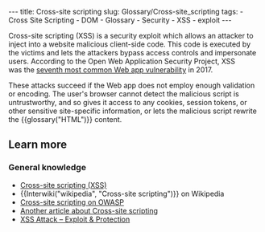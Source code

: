 --- title: Cross-site scripting slug: Glossary/Cross-site\_scripting tags: - Cross Site Scripting - DOM - Glossary - Security - XSS - exploit ---

Cross-site scripting (XSS) is a security exploit which allows an attacker to inject into a website malicious client-side code. This code is executed by the victims and lets the attackers bypass access controls and impersonate users. According to the Open Web Application Security Project, XSS was the [seventh most common Web app vulnerability](https://owasp.org/www-project-top-ten/OWASP_Top_Ten_2017/Top_10-2017_A7-Cross-Site_Scripting_(XSS)) in 2017.

These attacks succeed if the Web app does not employ enough validation or encoding. The user's browser cannot detect the malicious script is untrustworthy, and so gives it access to any cookies, session tokens, or other sensitive site-specific information, or lets the malicious script rewrite the {{glossary("HTML")}} content.

Learn more
----------

### General knowledge

-   [Cross-site scripting (XSS)](/en-US/docs/Web/Security/Types_of_attacks#cross-site_scripting_xss)
-   {{Interwiki("wikipedia", "Cross-site scripting")}} on Wikipedia
-   [Cross-site scripting on OWASP](https://owasp.org/www-community/attacks/xss/)
-   [Another article about Cross-site scripting](https://www.acunetix.com/blog/web-security-zone/articles/dom-xss-explained/)
-   [XSS Attack – Exploit & Protection](https://secure.wphackedhelp.com/blog/wordpress-xss-attack/)
